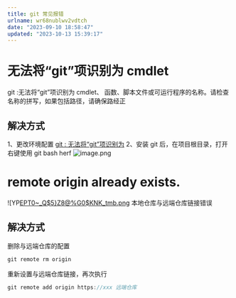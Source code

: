```yaml
---
title: git 常见报错
urlname: wr68nublwv2vdtch
date: "2023-09-10 18:58:47"
updated: "2023-10-13 15:39:17"
---
```


# 无法将“git”项识别为 cmdlet

git :无法将“git”项识别为 cmdlet、 函数、脚本文件或可运行程序的名称。请检查名称的拼写，如果包括路径，请确保路经正

## 解决方式

1、更改环境配置
[git : 无法将“git”项识别为](https://m.baidu.com/sf?pd=topone_trustpaper&resource_id=55858&word=git+:+%E6%97%A0%E6%B3%95%E5%B0%86%E2%80%9Cgit%E2%80%9D%E9%A1%B9%E8%AF%86%E5%88%AB%E4%B8%BA&ext=%7B%22url%22%3A%22http%3A%5C%2F%5C%2Fwww.taodudu.cc%5C%2Fnews%5C%2Fshow-6407388.html%22%2C%22srcid%22%3A%2228420%22%2C%22jumptype%22%3A%22text%22%2C%22urlsign%22%3A%223819040033359751954%22%2C%22sitesign%22%3A%223544305091466905480%22%2C%22query%22%3A%22git+%3A%5Cu65e0%5Cu6cd5%5Cu5c06%5Cu201cgit%5Cu201d%5Cu9879%5Cu8bc6%5Cu522b%5Cu4e3acmdlet%5Cu3001%22%2C%22token%22%3A%22c89ec5%22%7D&top=%7B%22sfhs%22:1%7D&atn=index&lid=11902020421571769082)
2、安装 git 后，在项目根目录，打开右键使用 git bash herf
![image.png](http://gyg-bawei-zg4-2103b.oss-cn-beijing.aliyuncs.com/74df0e3742ed03b63fb4f389200a765e.png)

# remote origin already exists.

![YP[EPT0~\_Q$5}Z8@%G0$KNK_tmb.png](http://gyg-bawei-zg4-2103b.oss-cn-beijing.aliyuncs.com/ef40d631d59c853e2c7e746398afcde0.png)
本地仓库与远端仓库链接错误

## 解决方式

删除与远端仓库的配置

```javascript
git remote rm origin
```

重新设置与远端仓库链接，再次执行

```javascript
git remote add origin https://xxx 远端仓库
```

